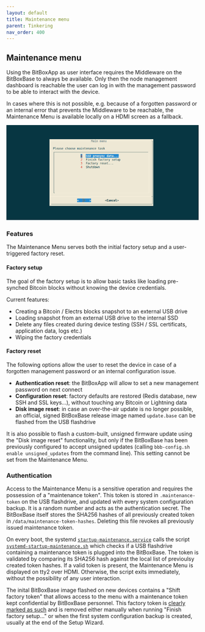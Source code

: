 ```yaml
---
layout: default
title: Maintenance menu
parent: Tinkering
nav_order: 400
---
```

## Maintenance menu

Using the BitBoxApp as user interface requires the Middleware on the BitBoxBase to always be available.
Only then the node management dashboard is reachable the user can log in with the management password to be able to interact with the device.

In cases where this is not possible, e.g. because of a forgotten password or an internal error that prevents the Middleware to be reachable, the Maintenance Menu is available locally on a HDMI screen as a fallback.

![Maintenance Menu on HDMI port](maintenance-menu.png)

### Features

The Maintenance Menu serves both the initial factory setup and a user-triggered factory reset.

#### Factory setup

The goal of the factory setup is to allow basic tasks like loading pre-synched Bitcoin blocks without knowing the device credentials.

Current features:

* Creating a Bitcoin / Electrs blocks snapshot to an external USB drive
* Loading snapshot from an external USB drive to the internal SSD
* Delete any files created during device testing (SSH / SSL certificats, application data, logs etc.)
* Wiping the factory credentials

#### Factory reset

The following options allow the user to reset the device in case of a forgotten management password or an internal configuration issue.

* **Authentication reset**: the BitBoxApp will allow to set a new management password on next connect
* **Configuration reset**: factory defaults are restored (Redis database, new SSH and SSL keys...), without touching any Bitcoin or Lightning data
* **Disk image reset**: in case an over-the-air update is no longer possible, an official, signed  BitBoxBase release image named `update.base` can be flashed from the USB flashdrive

It is also possible to flash a custom-built, unsigned firmware update using the "Disk image reset" functionality, but only if the BitBoxBase has been previously configured to accept unsigned updates (calling `bbb-config.sh enable unsigned_updates` from the command line).
This setting cannot be set from the Maintenance Menu.

### Authentication

Access to the Maintenance Menu is a sensitive operation and requires the possession of a "maintenance token".
This token is stored in `.maintenance-token` on the USB flashdrive, and updated with every system configuration backup.
It is a random number and acts as the authentication secret.
The BitBoxBase itself stores the SHA256 hashes of all previously created token in `/data/maintenance-token-hashes`.
Deleting this file revokes all previously issued maintenance token.

On every boot, the systemd [`startup-maintenance.service`](https://github.com/digitalbitbox/bitbox-base/blob/master/armbian/base/scripts/startup-maintenance.service) calls the script [`systemd-startup-maintenance.sh`](https://github.com/digitalbitbox/bitbox-base/blob/master/armbian/base/scripts/systemd-startup-maintenance.sh) which checks if a USB flashdrive containing a maintenance token is plugged into the BitBoxBase.
The token is validated by comparing its SHA256 hash against the local list of previoulsy created token hashes.
If a valid token is present, the Maintenance Menu is displayed on tty2 over HDMI.
Otherwise, the script exits immediately, without the possibility of any user interaction.

The inital BitBoxBase image flashed on new devices contains a "Shift factory token" that allows access to the menu with a maintenance token kept confidential by BitBoxBase personnel.
This factory token is [clearly marked as such](https://github.com/digitalbitbox/bitbox-base/blob/master/armbian/base/config/signatures/maintenance-token-hashes) and is removed either manually when running "Finish factory setup..." or when the first system configuration backup is created, usually at the end of the Setup Wizard.
